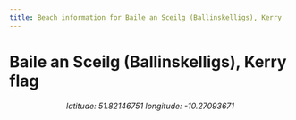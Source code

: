 ```yaml
---
title: Beach information for Baile an Sceilg (Ballinskelligs), Kerry
---
```

# Baile an Sceilg (Ballinskelligs), Kerry <span class="material-icons" color="blue">flag</span>

<div align="center"><i>latitude: 51.82146751 longitude: -10.27093671</i></div>